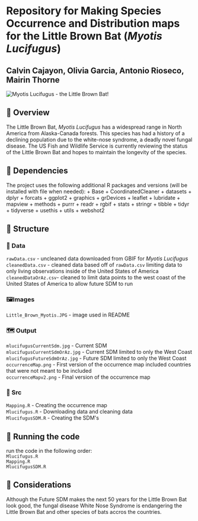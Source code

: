 # Repository for Making Species Occurrence and Distribution maps for the Little Brown Bat (*Myotis Lucifugus*)

## Calvin Cajayon, Olivia Garcia, Antonio Rioseco, Mairin Thorne

![*Myotis Lucifugus* - the Little Brown
Bat!](images/Little_Brown_Myotis.JPG)

## 🦇 Overview

The Little Brown Bat, *Myotis Lucifugus* has a widespread range in North
America from Alaska-Canada forests. This species has had a history of a
declining population due to the white-nose syndrome, a deadly novel
fungal disease. The US Fish and Wildlife Service is currently reviewing
the status of the Little Brown Bat and hopes to maintain the longevity
of the species.

## 🔗 Dependencies

The project uses the following additional R packages and versions (will
be installed with file when needed): + Base + CoordinatedCleaner +
datasets + dplyr + forcats + ggplot2 + graphics + grDevices + leaflet +
lubridate + mapview + methods + purrr + readr + rgbif + stats +
stringr + tibble + tidyr + tidyverse + usethis + utils + webshot2

## 📂 Structure

### 💾 Data

`rawData.csv` - uncleaned data downloaded from GBIF for *Myotis
Lucifugus*\
`cleanedData.csv` - cleaned data based off of `rawData.csv` limiting
data to only living observations inside of the United States of America\
`cleanedDataOrAz.csv`- cleaned to limit data points to the west coast of
the United States of America to allow future SDM to run

### 🖼Images

`Little_Brown_Myotis.JPG` - image used in README

### 🗺️ Output

`mlucifugusCurrentSdm.jpg` - Current SDM\
`mlucifugusCurrentSdmOrAz.jpg` - Current SDM limited to only the West
Coast\
`mlucifugusFutureSdmOrAz.jpg` - Future SDM limited to only the West
Coast\
`occurrenceMap.png` - First version of the occurrence map included
countries that were not meant to be included\
`occurrenceMapv2.png` - Final version of the occurrence map

### 📜 Src

`Mapping.R` - Creating the occurrence map\
`Mlucifugus.R` - Downloading data and cleaning data\
`MlucifugusSDM.R` - Creating the SDM's

## 🏃 Running the code

run the code in the following order:\
`Mlucifugus.R`\
`Mapping.R`\
`MlucifugusSDM.R`

## 🤔 Considerations

Although the Future SDM makes the next 50 years for the Little Brown Bat
look good, the fungal disease White Nose Syndrome is endangering the
Little Brown Bat and other species of bats accros the countries.

